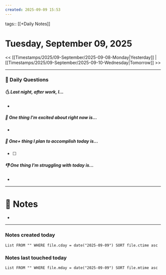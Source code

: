 ```yaml
---
created: 2025-09-09 15:53
---
```

tags:: [[+Daily Notes]]

# Tuesday, September 09, 2025

<< [[Timestamps/2025/09-September/2025-09-08-Monday|Yesterday]] | [[Timestamps/2025/09-September/2025-09-10-Wednesday|Tomorrow]] >>

---
### 📅 Daily Questions
##### 🌜 Last night, after work, I...
- 

##### 🙌 One thing I'm excited about right now is...
- 

##### 🚀 One+ thing I plan to accomplish today is...
- [ ] 

##### 👎 One thing I'm struggling with today is...
- 

---
# 📝 Notes
- 

---
### Notes created today
```dataview
List FROM "" WHERE file.cday = date("2025-09-09") SORT file.ctime asc
```

### Notes last touched today
```dataview
List FROM "" WHERE file.mday = date("2025-09-09") SORT file.mtime asc
```